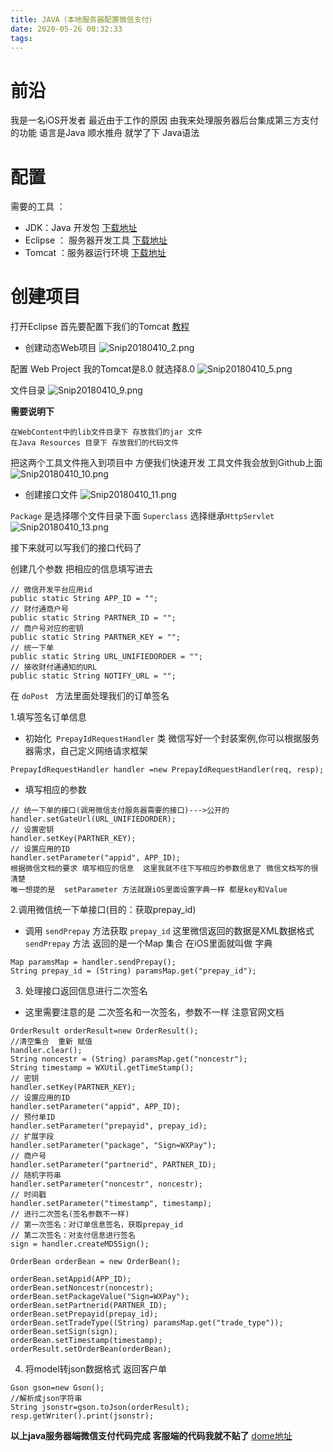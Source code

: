 ```yaml
---
title: JAVA（本地服务器配置微信支付）
date: 2020-05-26 00:32:33
tags:
---
```

# 前沿
我是一名iOS开发者 最近由于工作的原因 由我来处理服务器后台集成第三方支付的功能 语言是Java 顺水推舟 就学了下 Java语法 

# 配置
需要的工具 ：
- JDK：Java 开发包 [下载地址](https://download.csdn.net/download/tan3739/9476575)
- Eclipse ： 服务器开发工具  [下载地址](https://www.eclipse.org/downloads/)
- Tomcat ：服务器运行环境   [下载地址](http://tomcat.apache.org)

# 创建项目

打开Eclipse 首先要配置下我们的Tomcat     [教程](http://jingyan.baidu.com/article/3065b3b6efa9d7becff8a4c6.html
)

- 创建动态Web项目
![Snip20180410_2.png](https://github.com/MExuanHe/MExuanHe.github.io/raw/master/fancybox/images/16a34cbdc9a4f9ec.png)

配置 Web Project  我的Tomcat是8.0 就选择8.0 
![Snip20180410_5.png](https://github.com/MExuanHe/MExuanHe.github.io/raw/master/fancybox/images/16a34cbdce41c1a2.png)

文件目录
![Snip20180410_9.png](https://github.com/MExuanHe/MExuanHe.github.io/raw/master/fancybox/images/16a34cbdcdd7f2ef.png)

**需要说明下**  
 ```
在WebContent中的lib文件目录下 存放我们的jar 文件
在Java Resources 目录下 存放我们的代码文件
 ```

把这两个工具文件拖入到项目中 方便我们快速开发 工具文件我会放到Github上面 ![Snip20180410_10.png](https://github.com/MExuanHe/MExuanHe.github.io/raw/master/fancybox/images/16a34cbdce7404fa.png)

- 创建接口文件
![Snip20180410_11.png](https://github.com/MExuanHe/MExuanHe.github.io/raw/master/fancybox/images/16a34cbdcded075d.png)

 ```Package``` 是选择哪个文件目录下面
 ```Superclass``` 选择继承```HttpServlet```
![Snip20180410_13.png](https://github.com/MExuanHe/MExuanHe.github.io/raw/master/fancybox/images/16a34cbdce9704bf.png)

接下来就可以写我们的接口代码了

 创建几个参数 把相应的信息填写进去

	// 微信开发平台应用id
	public static String APP_ID = "";
	// 财付通商户号
	public static String PARTNER_ID = "";
	// 商户号对应的密钥
	public static String PARTNER_KEY = "";
	// 统一下单
	public static String URL_UNIFIEDORDER = "";
	// 接收财付通通知的URL
	public static String NOTIFY_URL = "";

在 ```doPost ``` 方法里面处理我们的订单签名

1.填写签名订单信息
 - 初始化``` PrepayIdRequestHandler``` 类  微信写好一个封装案例,你可以根据服务器需求，自己定义网络请求框架
```
PrepayIdRequestHandler handler =new PrepayIdRequestHandler(req, resp);	
```
   - 填写相应的参数
```
// 统一下单的接口(调用微信支付服务器需要的接口)--->公开的
handler.setGateUrl(URL_UNIFIEDORDER);
// 设置密钥
handler.setKey(PARTNER_KEY);
// 设置应用的ID
handler.setParameter("appid", APP_ID);
根据微信文档的要求 填写相应的信息  这里我就不往下写相应的参数信息了 微信文档写的很清楚
唯一想提的是  setParameter 方法就跟iOS里面设置字典一样 都是key和Value
```

2.调用微信统一下单接口(目的：获取prepay_id)

- 调用 ```sendPrepay``` 方法获取 ```prepay_id```  这里微信返回的数据是XML数据格式  ```sendPrepay``` 方法 返回的是一个Map 集合 在iOS里面就叫做 字典
```
Map paramsMap = handler.sendPrepay();
String prepay_id = (String) paramsMap.get("prepay_id");
```
3. 处理接口返回信息进行二次签名
 - 这里需要注意的是 二次签名和一次签名，参数不一样 注意官网文档
```
OrderResult orderResult=new OrderResult();
//清空集合  重新 赋值
handler.clear();
String noncestr = (String) paramsMap.get("noncestr");
String timestamp = WXUtil.getTimeStamp();
// 密钥
handler.setKey(PARTNER_KEY);
// 设置应用的ID
handler.setParameter("appid", APP_ID);
// 预付单ID
handler.setParameter("prepayid", prepay_id);
// 扩展字段
handler.setParameter("package", "Sign=WXPay");
// 商户号
handler.setParameter("partnerid", PARTNER_ID);
// 随机字符串
handler.setParameter("noncestr", noncestr);
// 时间戳
handler.setParameter("timestamp", timestamp);
// 进行二次签名(签名参数不一样)
// 第一次签名：对订单信息签名，获取prepay_id
// 第二次签名：对支付信息进行签名
sign = handler.createMD5Sign();

OrderBean orderBean = new OrderBean();

orderBean.setAppid(APP_ID);
orderBean.setNoncestr(noncestr);
orderBean.setPackageValue("Sign=WXPay");
orderBean.setPartnerid(PARTNER_ID);
orderBean.setPrepayid(prepay_id);
orderBean.setTradeType((String) paramsMap.get("trade_type"));
orderBean.setSign(sign);
orderBean.setTimestamp(timestamp);			
orderResult.setOrderBean(orderBean);
```
 
4. 将model转json数据格式 返回客户单
```
Gson gson=new Gson();
//解析成json字符串
String jsonstr=gson.toJson(orderResult);
resp.getWriter().print(jsonstr);
```

**以上java服务器端微信支付代码完成  客服端的代码我就不贴了**
[dome地址](https://github.com/MExuanHe/WxPay-java)